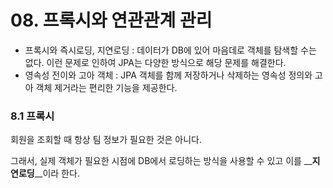 # 08. 프록시와 연관관계 관리

* 프록시와 즉시로딩, 지연로딩 : 데이터가 DB에 있어 마음데로 객체를 탐색할 수는 없다. 이런 문제로 인하여 JPA는 다양한 방식으로 해당 문제를 해결한다.
* 영속성 전이와 고아 객체 : JPA 객체를 함께 저장하거나 삭제하는 영속성 정의와 고아 객체 제거라는 편리한 기능을 제공한다.

### 8.1 프록시

회원을 조회할 때 항상 팀 정보가 필요한 것은 아니다.

그래서, 실제 객체가 필요한 시점에 DB에서 로딩하는 방식을 사용할 수 있고 이를 __**지연로딩**__이라 한다.